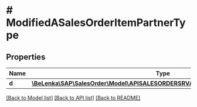 # # ModifiedASalesOrderItemPartnerType

## Properties

Name | Type | Description | Notes
------------ | ------------- | ------------- | -------------
**d** | [**\BeLenka\SAP\SalesOrder\Model\APISALESORDERSRVASalesOrderItemPartnerTypeUpdate**](APISALESORDERSRVASalesOrderItemPartnerTypeUpdate.md) |  | [optional]

[[Back to Model list]](../../README.md#models) [[Back to API list]](../../README.md#endpoints) [[Back to README]](../../README.md)
